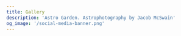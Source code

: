 ```yaml
---
title: Gallery
description: 'Astro Garden. Astrophotography by Jacob McSwain'
og_image: '/social-media-banner.png'
---
```

